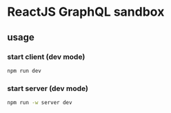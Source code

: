 # ReactJS GraphQL sandbox

## usage

### start client (dev mode)

```sh
npm run dev
```

### start server (dev mode)

```sh
npm run -w server dev
```
